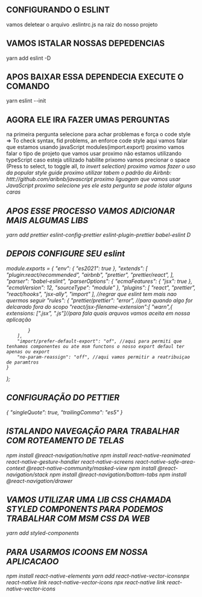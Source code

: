 ## CONFIGURANDO O ESLINT
vamos deletear o arquivo .eslintrc.js na raiz do nosso projeto

## VAMOS ISTALAR NOSSAS DEPEDENCIAS
yarn add eslint -D

## APOS BAIXAR ESSA DEPENDECIA EXECUTE O COMANDO
yarn eslint --init

## AGORA ELE IRA FAZER UMAS PERGUNTAS
na primeira pergunta selecione para achar problemas e força o code style => To check syntax, fid problems, an enforce code style
aqui vamos falar que estamos usando javaScript modules(import.export)
proximo vamos falar o tipo de projeto que vamos usar
proximo não estamos utilizando typeScript caso esteja utilizado habilite
prixomo vamos precionar o space (Press <space> to select, <a> to toggle all, <i> to invert selection)
proximo vamos fazer o uso da popular style guide
proximo utilizar tabem o padrão da Airbnb: httt://github.com/aribnb/javascript
proximo liguagem que vamos usar JavaScript
proximo selecione yes ele esta pergunta se pode istalar alguns caras


## APOS ESSE PROCESSO VAMOS ADICIONAR MAIS ALGUMAS LIBS
yarn add prettier eslint-config-prettier eslint-plugin-prettier babel-eslint D

## DEPOIS CONFIGURE SEU eslint
module.exports = {
    "env": {
        "es2021": true
    },
    "extends": [
        "plugin:react/recommended",
        "airbnb",
        "prettier",
        "prettier/react",
    ],
    "parser": "babel-eslint",
    "parserOptions": {
        "ecmaFeatures": {
            "jsx": true
        },
        "ecmaVersion": 12,
        "sourceType": "module"
    },
    "plugins": [
        "react",
        "prettier",
        "react/hooks",
        "jsx-ally",
        "import"
    ],
    //regrar que eslint tem mais nao quermos seguir
    "rules": {
        "prettier/prettier": "error", //para quando algo for delcarado fora do scopo
        "react/jsx-filename-extension":[
            "warn",{
                extensions: [".jsx", ".js"]//para fala quais arquvos vamos aceita em nossa aplicação

            }
        ],
        "import/prefer-default-export": "of", //aqui para permiti que tenhamos componentes ou ate msm functons o nosso export defaul ter apenas ou export
        "no-param-reassign": "off", //aqui vamos permitir a reatribuiçao de paramtros
    }
};


## CONFIGURAÇÃO DO PETTIER
{
    "singleQuote": true,
    "trailingComma": "es5"
}


## ISTALANDO NAVEGAÇÃO PARA TRABALHAR COM ROTEAMENTO DE TELAS
npm install @react-navigation/native
npm install react-native-reanimated react-native-gesture-handler react-native-screens react-native-safe-area-context @react-native-community/masked-view
npm install @react-navigation/stack
npm install @react-navigation/bottom-tabs
npm install @react-navigation/drawer


## VAMOS UTILIZAR UMA LIB CSS CHAMADA STYLED COMPONENTS PARA PODEMOS TRABALHAR COM MSM CSS DA WEB
yarn add styled-components

## PARA USARMOS ICOONS EM NOSSA APLICACAOO
npm install react-native-elements
yarn add react-native-vector-iconsnpx react-native link react-native-vector-icons
npx react-native link react-native-vector-icons
